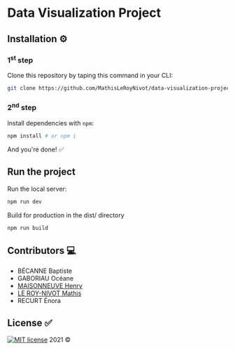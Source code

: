 # Data Visualization Project

## Installation :gear:

### 1<sup>st</sup> step

Clone this repository by taping this command in your CLI:

```bash
git clone https://github.com/MathisLeRoyNivot/data-visualization-project
```

### 2<sup>nd</sup> step

Install dependencies with `npm`:

```bash
npm install # or npm i
```

And you're done! :white_check_mark:

## Run the project 

Run the local server:

```bash
npm run dev
```

Build for production in the dist/ directory

```bash
npm run build
```

## Contributors :computer:

- BÉCANNE Baptiste
- GABORIAU Océane
- [MAISONNEUVE Henry](https://github.com/Kwoak "Go to @Kwoak's Github")
- [LE ROY-NIVOT Mathis](https://github.com/MathisLeRoyNivot "Go to @MathisLeRoyNivot's Github")
- RECURT Énora

## License :white_check_mark:

[![MIT license](https://img.shields.io/badge/License-MIT-blue.svg)](https://github.com/MathisLeRoyNivot/data-visualization-project/blob/main/LICENSE) 2021 ©

